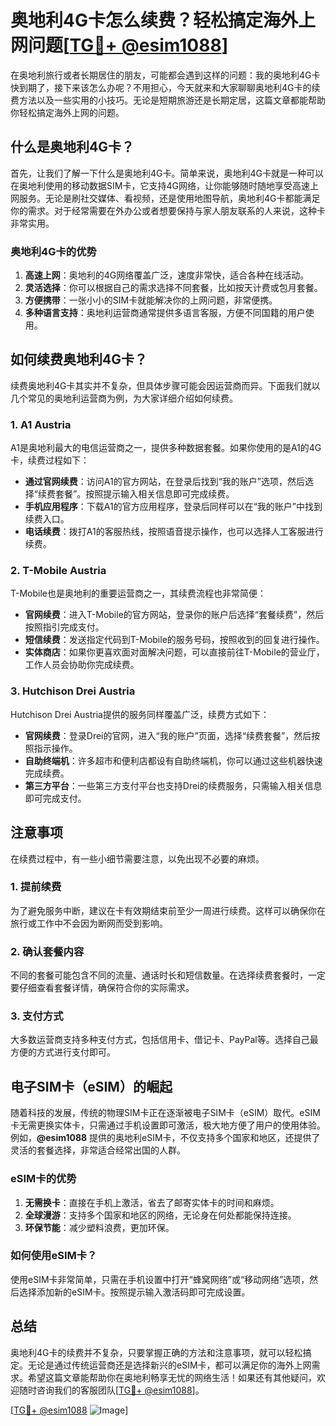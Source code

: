 # 奥地利4G卡怎么续费？轻松搞定海外上网问题[[TG💪+ @esim1088](https://t.me/s/esim1088)]

在奥地利旅行或者长期居住的朋友，可能都会遇到这样的问题：我的奥地利4G卡快到期了，接下来该怎么办呢？不用担心，今天就来和大家聊聊奥地利4G卡的续费方法以及一些实用的小技巧。无论是短期旅游还是长期定居，这篇文章都能帮助你轻松搞定海外上网的问题。

## 什么是奥地利4G卡？

首先，让我们了解一下什么是奥地利4G卡。简单来说，奥地利4G卡就是一种可以在奥地利使用的移动数据SIM卡，它支持4G网络，让你能够随时随地享受高速上网服务。无论是刷社交媒体、看视频，还是使用地图导航，奥地利4G卡都能满足你的需求。对于经常需要在外办公或者想要保持与家人朋友联系的人来说，这种卡非常实用。

### 奥地利4G卡的优势

1. **高速上网**：奥地利的4G网络覆盖广泛，速度非常快，适合各种在线活动。
2. **灵活选择**：你可以根据自己的需求选择不同套餐，比如按天计费或包月套餐。
3. **方便携带**：一张小小的SIM卡就能解决你的上网问题，非常便携。
4. **多种语言支持**：奥地利运营商通常提供多语言客服，方便不同国籍的用户使用。

## 如何续费奥地利4G卡？

续费奥地利4G卡其实并不复杂，但具体步骤可能会因运营商而异。下面我们就以几个常见的奥地利运营商为例，为大家详细介绍如何续费。

### 1. A1 Austria

A1是奥地利最大的电信运营商之一，提供多种数据套餐。如果你使用的是A1的4G卡，续费过程如下：

- **通过官网续费**：访问A1的官方网站，在登录后找到“我的账户”选项，然后选择“续费套餐”。按照提示输入相关信息即可完成续费。
- **手机应用程序**：下载A1的官方应用程序，登录后同样可以在“我的账户”中找到续费入口。
- **电话续费**：拨打A1的客服热线，按照语音提示操作，也可以选择人工客服进行续费。

### 2. T-Mobile Austria

T-Mobile也是奥地利的重要运营商之一，其续费流程也非常简便：

- **官网续费**：进入T-Mobile的官方网站，登录你的账户后选择“套餐续费”，然后按照指引完成支付。
- **短信续费**：发送指定代码到T-Mobile的服务号码，按照收到的回复进行操作。
- **实体商店**：如果你更喜欢面对面解决问题，可以直接前往T-Mobile的营业厅，工作人员会协助你完成续费。

### 3. Hutchison Drei Austria

Hutchison Drei Austria提供的服务同样覆盖广泛，续费方式如下：

- **官网续费**：登录Drei的官网，进入“我的账户”页面，选择“续费套餐”，然后按照指示操作。
- **自助终端机**：许多超市和便利店都设有自助终端机，你可以通过这些机器快速完成续费。
- **第三方平台**：一些第三方支付平台也支持Drei的续费服务，只需输入相关信息即可完成支付。

## 注意事项

在续费过程中，有一些小细节需要注意，以免出现不必要的麻烦。

### 1. 提前续费

为了避免服务中断，建议在卡有效期结束前至少一周进行续费。这样可以确保你在旅行或工作中不会因为断网而受到影响。

### 2. 确认套餐内容

不同的套餐可能包含不同的流量、通话时长和短信数量。在选择续费套餐时，一定要仔细查看套餐详情，确保符合你的实际需求。

### 3. 支付方式

大多数运营商支持多种支付方式，包括信用卡、借记卡、PayPal等。选择自己最方便的方式进行支付即可。

## 电子SIM卡（eSIM）的崛起

随着科技的发展，传统的物理SIM卡正在逐渐被电子SIM卡（eSIM）取代。eSIM卡无需更换实体卡，只需通过手机设置即可激活，极大地方便了用户的使用体验。例如，**@esim1088** 提供的奥地利eSIM卡，不仅支持多个国家和地区，还提供了灵活的套餐选择，非常适合经常出国的人群。

### eSIM卡的优势

1. **无需换卡**：直接在手机上激活，省去了邮寄实体卡的时间和麻烦。
2. **全球漫游**：支持多个国家和地区的网络，无论身在何处都能保持连接。
3. **环保节能**：减少塑料浪费，更加环保。

### 如何使用eSIM卡？

使用eSIM卡非常简单，只需在手机设置中打开“蜂窝网络”或“移动网络”选项，然后选择添加新的eSIM卡。按照提示输入激活码即可完成设置。

## 总结

奥地利4G卡的续费并不复杂，只要掌握正确的方法和注意事项，就可以轻松搞定。无论是通过传统运营商还是选择新兴的eSIM卡，都可以满足你的海外上网需求。希望这篇文章能帮助你在奥地利畅享无忧的网络生活！如果还有其他疑问，欢迎随时咨询我们的客服团队[[TG💪+ @esim1088](https://t.me/s/esim1088)]。

[[TG💪+ @esim1088](https://t.me/s/esim1088) ![Image](https://i.postimg.cc/4NQfJmqS/Snipaste-2025-05-13-00-14-12.png)]